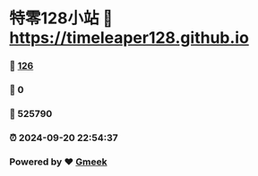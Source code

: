 # 特零128小站 :link: https://timeleaper128.github.io 
### :page_facing_up: [126](https://timeleaper128.github.io/tag.html) 
### :speech_balloon: 0 
### :hibiscus: 525790 
### :alarm_clock: 2024-09-20 22:54:37 
### Powered by :heart: [Gmeek](https://github.com/Meekdai/Gmeek)
